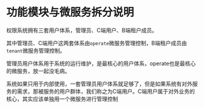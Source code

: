 # 功能模块与微服务拆分说明
权限系统拥有三套用户体系，管理员、C端用户、B端租户成员。

其中管理员、C端用户这两套体系由`operate`微服务管理控制，B端租户成员由`tenant`微服务管理控制。

管理员用户体系用于系统的运行维护，是最核心的用户体系，operate也是最核心的微服务，放一起没毛病。

系统如果只用于内部使用，一套管理员用户体系就足够了，但是如果系统有对外服务的需求，那被服务的用户群体，我们称之为C端用户。C端用户属于对外业务的核心，其实应该单独用一个微服务进行管理控制